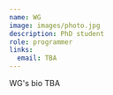 ```yaml
---
name: WG
image: images/photo.jpg
description: PhD student
role: programmer
links:
  email: TBA
---
```


WG's bio TBA
